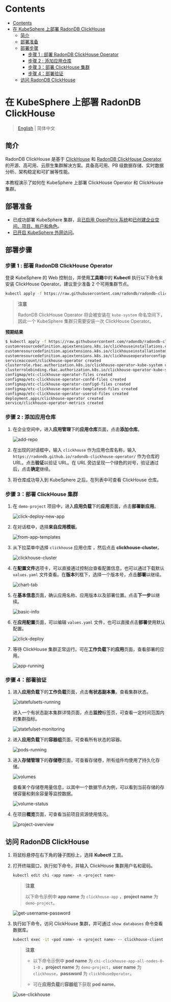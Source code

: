Contents
=================

- [Contents](#contents)
- [在 KubeSphere 上部署 RadonDB ClickHouse](#在-kubesphere-上部署-radondb-clickhouse)
  - [简介](#简介)
  - [部署准备](#部署准备)
  - [部署步骤](#部署步骤)
    - [步骤 1 : 部署 RadonDB ClickHouse Operator](#步骤-1--部署-radondb-clickhouse-operator)
    - [步骤 2 : 添加应用仓库](#步骤-2--添加应用仓库)
    - [步骤 3：部署 ClickHouse 集群](#步骤-3部署-clickhouse-集群)
    - [步骤 4：部署验证](#步骤-4部署验证)
  - [访问 RadonDB ClickHouse](#访问-radondb-clickhouse)

# 在 KubeSphere 上部署 RadonDB ClickHouse

> [English](../en-us/deploy_radondb-clickhouse_with_operator_on_kubesphere_appstore.md) | 简体中文

## 简介

RadonDB ClickHouse 是基于 [ClickHouse](https://clickhouse.tech/) 和 [RadonDB ClickHouse Operator](https://github.com/radondb/radondb-clickhouse-operator) 的开源、高可用、云原生集群解决方案。具备高可用、PB 级数据存储、实时数据分析、架构稳定和可扩展等性能。

本教程演示了如何在 KubeSphere 上部署 ClickHouse Operator 和 ClickHouse 集群。

## 部署准备

- 已成功部署 KubeSphere 集群，且[已启用 OpenPitrix 系统](https://kubesphere.io/zh/docs/pluggable-components/app-store/)和[已创建企业空间、项目、帐户和角色](https://kubesphere.io/zh/docs/quick-start/create-workspace-and-project/)。
- [已开启 KubeSphere 外网访问](https://kubesphere.io/zh/docs/project-administration/project-gateway/)。

## 部署步骤

### 步骤 1 : 部署 RadonDB ClickHouse Operator

登录 KubeSphere 的 Web 控制台，并使用**工具箱**中的 **Kubectl** 执行以下命令来安装 ClickHouse Operator。建议至少准备 2 个可用集群节点。

```bash
kubectl apply -f https://raw.githubusercontent.com/radondb/radondb-clickhouse-operator/master/deploy/operator/clickhouse-operator-install-bundle.yaml
```

> **注意**
> 
> RadonDB ClickHouse Operator 将会被安装在 `kube-system` 命名空间下，因此一个 KubeSphere 集群只需要安装一次 ClickHouse Operator。

**预期结果**

```bash
$ kubectl apply -f https://raw.githubusercontent.com/radondb/radondb-clickhouse-operator/master/deploy/operator/clickhouse-operator-install-bundle.yaml
customresourcedefinition.apiextensions.k8s.io/clickhouseinstallations.clickhouse.radondb.com configured
customresourcedefinition.apiextensions.k8s.io/clickhouseinstallationtemplates.clickhouse.radondb.com configured
customresourcedefinition.apiextensions.k8s.io/clickhouseoperatorconfigurations.clickhouse.radondb.com configured
serviceaccount/clickhouse-operator created
clusterrole.rbac.authorization.k8s.io/clickhouse-operator-kube-system unchanged
clusterrolebinding.rbac.authorization.k8s.io/clickhouse-operator-kube-system unchanged
configmap/etc-clickhouse-operator-files created
configmap/etc-clickhouse-operator-confd-files created
configmap/etc-clickhouse-operator-configd-files created
configmap/etc-clickhouse-operator-templatesd-files created
configmap/etc-clickhouse-operator-usersd-files created
deployment.apps/clickhouse-operator created
service/clickhouse-operator-metrics created
```

### 步骤 2 : 添加应用仓库

1. 在企业空间中，进入**应用管理**下的**应用仓库**页面，点击**添加仓库**。

   ![add-repo](_images/add-repo.png)

2. 在出现的对话框中，输入 `clickhouse` 作为应用仓库名称，输入 `https://radondb.github.io/radondb-clickhouse-operator/` 作为仓库的 URL。点击**验证**以验证 URL。在 URL 旁边呈现一个绿色的对号，验证通过后，点击**确定**继续。

3. 将仓库成功导入到 KubeSphere 之后，在列表中可查看 ClickHouse 仓库。

### 步骤 3：部署 ClickHouse 集群

1. 在 `demo-project` 项目中，进入**应用负载**下的**应用**页面，点击**部署新应用**。

   ![click-deploy-new-app](_images/click-deploy-new-app.png)

2. 在对话框中，选择**来自应用模板**。

   ![from-app-templates](_images/from-app-templates.png)

3. 从下拉菜单中选择 `clickhouse` 应用仓库 ，然后点击 **clickhouse-cluster**。

   ![clickhouse-cluster](_images/clickhouse-cluster.png)

4. 在**配置文件**选项卡，可以直接通过控制台查看配置信息，也可以通过下载默认 `values.yaml` 文件查看。在**版本**列框下，选择一个版本号，点击**部署**以继续。
   
   ![chart-tab](_images/chart-tab.png)

5. 在**基本信息**页面，确认应用名称、应用版本以及部署位置。点击**下一步**以继续。

   ![basic-info](_images/basic-info.png)

6. 在**应用配置**页面，可以编辑 `values.yaml` 文件，也可以直接点击**部署**使用默认配置。

   ![click-deploy](_images/click-deploy.png)

7. 等待 ClickHouse 集群正常运行。可在**工作负载**下的**应用**页面，查看部署的应用。

   ![app-running](_images/app-running.png)

### 步骤 4：部署验证

1. 进入**应用负载**下的**工作负载**页面，点击**有状态副本集**，查看集群状态。

   ![statefulsets-running](_images/statefulsets-running.png)

   进入一个有状态副本集群详情页面，点击**监控**标签页，可查看一定时间范围内的集群指标。

   ![statefulset-monitoring](_images/statefulset-monitoring.png)

2. 进入**应用负载**下的**容器组**页面，可查看所有状态的容器。

   ![pods-running](_images/pods-running.png)

3. 进入**存储管理**下的**存储卷**页面，可查看存储卷，所有组件均使用了持久化存储。

   ![volumes](_images/volumes.png)

   查看某个存储卷用量信息，以其中一个数据节点为例，可以看到当前存储的存储容量和剩余容量等监控数据。

   ![volume-status](_images/volume-status.png)

4. 在项目**概览**页面，可查看当前项目资源使用情况。

   ![project-overview](_images/project-overview.png)

## 访问 RadonDB ClickHouse

1. 将鼠标悬停在右下角的锤子图标上，选择 **Kubectl** 工具。

2. 打开终端窗口，执行如下命令，并输入 ClickHouse 集群用户名和密码。

   ```bash
   kubectl edit chi <app name> -n <project name>
   ```

   > **注意**
   >
   > 以下命令示例中 **app name** 为 `clickhouse-app` ，**project name** 为 `demo-project`。

   ![get-username-password](_images/get-username-password.png)

3. 执行如下命令，访问 ClickHouse 集群，并可通过 `show databases` 命令查看数据库。

   ```bash
   kubectl exec -it <pod name> -n <project name> -- clickhouse-client --user=<user name> --password=<user password>
   ```

   > **注意**
   >
   > - 以下命令示例中 **pod name** 为 `chi-clickhouse-app-all-nodes-0-1-0` ，**project name** 为 `demo-project`，**user name** 为 `clickhouse`，**password** 为  `clickh0use0perator`。
   >
   > - 可在**应用负载**的**容器组**下获取 **pod name**。

   ![use-clickhouse](_images/use-clickhouse.png)
